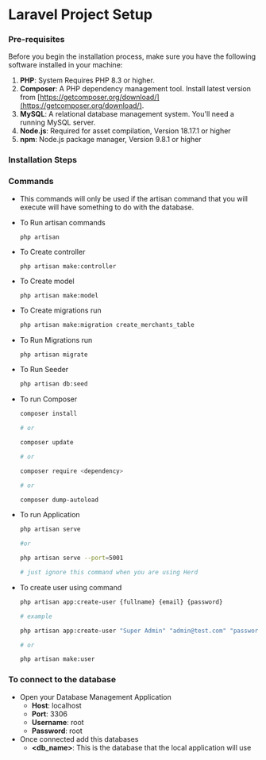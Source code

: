 # Laravel Project Setup

### Pre-requisites

Before you begin the installation process, make sure you have the following software installed in your machine:

1. **PHP**: System Requires PHP 8.3 or higher.
2. **Composer**: A PHP dependency management tool. Install latest version from [https://getcomposer.org/download/](https://getcomposer.org/download/).
3. **MySQL**: A relational database management system. You'll need a running MySQL server.
4. **Node.js**: Required for asset compilation, Version 18.17.1 or higher
5. **npm**: Node.js package manager, Version 9.8.1 or higher

### Installation Steps

### Commands
- This commands will only be used if the artisan command that you will execute will have something to do with the database.
- To Run artisan commands
    ```
    php artisan
    ```
- To Create controller 
    ```
    php artisan make:controller
    ```
- To Create model
    ```
    php artisan make:model
    ```
- To Create migrations run
    ```bash
    php artisan make:migration create_merchants_table
    ```
- To Run Migrations run 
    ```bash
    php artisan migrate
    ```
- To Run Seeder
    ```bash
    php artisan db:seed
    ```

- To run Composer
    ```bash
    composer install

    # or 

    composer update

    # or

    composer require <dependency>

    # or

    composer dump-autoload
    ```

- To run Application
    ```bash
    php artisan serve

    #or

    php artisan serve --port=5001
  
    # just ignore this command when you are using Herd
    ```

- To create user using command
    ```bash
    php artisan app:create-user {fullname} {email} {password}

    # example

    php artisan app:create-user "Super Admin" "admin@test.com" "password"
  
    # or
    
    php artisan make:user
    ```


### To connect to the database
- Open your Database Management Application
    - **Host**: localhost
    - **Port**: 3306
    - **Username**: root
    - **Password**: root 
- Once connected add this databases
    - **<db_name>**: This is the database that the local application will use

